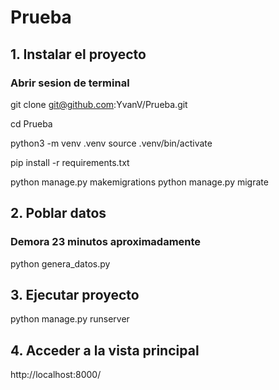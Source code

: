 # Prueba

## 1. Instalar el proyecto
### Abrir sesion de terminal

git clone git@github.com:YvanV/Prueba.git

cd Prueba

python3 -m venv .venv
source .venv/bin/activate

pip install -r requirements.txt

python manage.py makemigrations
python manage.py migrate

## 2. Poblar datos
### Demora 23 minutos aproximadamente

python genera_datos.py

## 3. Ejecutar proyecto

python manage.py runserver

## 4. Acceder a la vista principal

http://localhost:8000/






